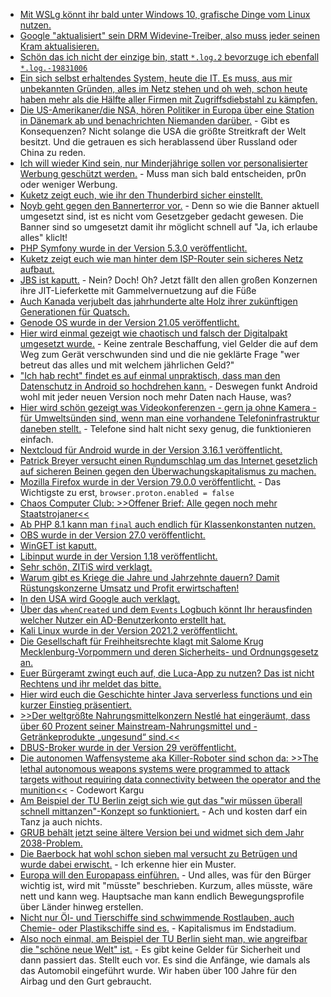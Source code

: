 * [Mit WSLg könnt ihr bald unter Windows 10, grafische Dinge vom Linux nutzen.](https://www.bleepingcomputer.com/news/microsoft/hands-on-with-wslg-running-linux-gui-apps-in-windows-10/)
* [Google "aktualisiert" sein DRM Widevine-Treiber, also muss jeder seinen Kram aktualisieren.](https://www.bleepingcomputer.com/news/technology/mozilla-update-firefox-to-avoid-netflix-hulu-streaming-issues/)
* [Schön das ich nicht der einzige bin, statt `*.log.2` bevorzuge ich ebenfall `*.log.-19831006`](https://utcc.utoronto.ca/~cks/space/blog/linux/LikingDateBasedLogRotation)
* [Ein sich selbst erhaltendes System, heute die IT. Es muss, aus mir unbekannten Gründen, alles im Netz stehen und oh weh, schon heute haben mehr als die Hälfte aller Firmen mit Zugriffsdiebstahl zu kämpfen.](https://www.borncity.com/blog/2021/05/31/mehr-als-50-der-unternehmen-von-diebstahl-privilegierter-zugangsdaten-und-insider-threats-betroffen/)
* [Die US-Amerikaner/die NSA, hören Politiker in Europa über eine Station in Dänemark ab und benachrichten Niemanden darüber.](https://blog.fefe.de/?ts=9e4a629f) - Gibt es Konsequenzen? Nicht solange die USA die größte Streitkraft der Welt besitzt. Und die getrauen es sich herablassend über Russland oder China zu reden.
* [Ich will wieder Kind sein, nur Minderjährige sollen vor personalisierter Werbung geschützt werden.](https://netzpolitik.org/2021/digitale-dienste-gesetz-deutschland-will-verbot-personalisierter-werbung-bei-minderjaehrigen/) - Muss man sich bald entscheiden, pr0n oder weniger Werbung.
* [Kuketz zeigt euch, wie ihr den Thunderbird sicher einstellt.](https://www.kuketz-blog.de/thunderbird-e-mailing-am-desktop-digitaler-schutzschild-teil4/)
* [Noyb geht gegen den Bannerterror vor.](https://noyb.eu/en/noyb-aims-end-cookie-banner-terror-and-issues-more-500-gdpr-complaints) - Denn so wie die Banner aktuell umgesetzt sind, ist es nicht vom Gesetzgeber gedacht gewesen. Die Banner sind so umgesetzt damit ihr möglicht schnell auf "Ja, ich erlaube alles" kliclt!
* [PHP Symfony wurde in der Version 5.3.0 veröffentlicht.](https://symfony.com/blog/symfony-5-3-0-released)
* [Kuketz zeigt euch wie man hinter dem ISP-Router sein sicheres Netz aufbaut.](https://www.kuketz-blog.de/thunderbird-e-mailing-am-desktop-digitaler-schutzschild-teil5/)
* [JBS ist kaputt.](https://www.bleepingcomputer.com/news/security/food-giant-jbs-foods-shuts-down-production-after-cyberattack/) - Nein? Doch! Oh? Jetzt fällt den allen großen Konzernen ihre JIT-Lieferkette mit Gammelvernuetzung auf die Füße
* [Auch Kanada verjubelt das jahrhunderte alte Holz ihrer zukünftigen Generationen für Quatsch.](https://netzfrauen.org/2021/05/31/canada-5/)
* [Genode OS wurde in der Version 21.05 veröffentlicht.](https://www.phoronix.com/scan.php?page=news_item&px=Genode-OS-21.05-Released)
* [Hier wird einmal gezeigt wie chaotisch und falsch der Digitalpakt umgesetzt wurde.](https://netzpolitik.org/2021/digitalpakt-schule-corona-hilfen-fuer-schulen-kommen-nur-schleppend-an/) - Keine zentrale Beschaffung, viel Gelder die auf dem Weg zum Gerät verschwunden sind und die nie geklärte Frage "wer betreut das alles und mit welchem jährlichen Geld?"
* ["Ich hab recht" findet es auf einmal unpraktisch, dass man den Datenschutz in Android so hochdrehen kann.](https://tuxproject.de/blog/2021/06/das-richtige/) - Deswegen funkt Android wohl mit jeder neuen Version noch mehr Daten nach Hause, was?
* [Hier wird schön gezeigt was Videokonferenzen - gern ja ohne Kamera - für Umweltsünden sind, wenn man eine vorhandene Telefoninfrastruktur daneben stellt.](https://www.panagenda.com/2021/06/why-call-quality-dashboards-from-microsoft-are-insufficient/) - Telefone sind halt nicht sexy genug, die funktionieren einfach.
* [Nextcloud für Android wurde in der Version 3.16.1 veröffentlicht.](https://nextcloud.com/blog/android-client-3-16-1/)
* [Patrick Breyer versucht einen Rundumschlag um das Internet gesetzlich auf sicheren Beinen gegen den Überwachungskapitalismus zu machen.](https://www.patrick-breyer.de/digitale-dienste-gesetz-berichterstatter-patrick-breyer-will-befreiungsschlag-gegen-ueberwachungskapitalismus/)
* [Mozilla Firefox wurde in der Version 79.0.0 veröffentlicht.](https://www.borncity.com/blog/2021/06/02/firefox-89-0-0-mit-proton-und-78-11-0-esr-verfgbar/) - Das Wichtigste zu erst, `browser.proton.enabled = false`
* [Chaos Computer Club: >>Offener Brief: Alle gegen noch mehr Staatstrojaner<<](https://www.ccc.de/de/updates/2021/offener-brief-alle-gegen-noch-mehr-staatstrojaner)
* [Ab PHP 8.1 kann man `final` auch endlich für Klassenkonstanten nutzen.](https://php.watch/versions/8.1/final-class-const)
* [OBS wurde in der Version 27.0 veröffentlicht.](https://www.phoronix.com/scan.php?page=news_item&px=OBS-Studio-27.0-Released)
* [WinGET ist kaputt.](https://www.bleepingcomputer.com/news/security/windows-10s-package-manager-flooded-with-duplicate-malformed-apps/)
* [Libinput wurde in der Version 1.18 veröffentlicht.](https://www.phoronix.com/scan.php?page=news_item&px=Libinput-1.18-Released)
* [Sehr schön, ZITiS wird verklagt.](https://netzpolitik.org/2021/informationsfreiheit-wir-verklagen-die-hacker-behoerde-zitis/)
* [Warum gibt es Kriege die Jahre und Jahrzehnte dauern? Damit Rüstungskonzerne Umsatz und Profit erwirtschaften!](https://netzfrauen.org/2021/06/01/yemen-3/)
* [In den USA wird Google auch verklagt.](https://netzpolitik.org/2021/us-klage-google-versteckt-erfassung-von-standortdaten/)
* [Über das `whenCreated` und dem `Events` Logbuch könnt Ihr herausfinden welcher Nutzer ein AD-Benutzerkonto erstellt hat.](http://woshub.com/getting-ad-accounts-created-in-the-last-24-hours/)
* [Kali Linux wurde in der Version 2021.2 veröffentlicht.](https://www.bleepingcomputer.com/news/security/kali-linux-20212-released-with-new-tools-improvements-and-themes/)
* [Die Gesellschaft für Freihheitsrechte klagt mit Salome Krug Mecklenburg-Vorpommern und deren Sicherheits- und Ordnungsgesetz an.](https://freiheitsrechte.org/iv-salome-krug/)
* [Euer Bürgeramt zwingt euch auf, die Luca-App zu nutzen? Das ist nicht Rechtens und ihr meldet das bitte.](https://www.borncity.com/blog/2021/06/03/brgeramt-nur-mit-der-luca-app-betretbar-meldung-erwnscht/)
* [Hier wird euch die Geschichte hinter Java serverless functions und ein kurzer Einstieg präsentiert.](https://opensource.com/article/21/6/java-serverless-functions)
* [>>Der weltgrößte Nahrungsmittelkonzern Nestlé hat eingeräumt, dass über 60 Prozent seiner Mainstream-Nahrungsmittel und -Getränkeprodukte „ungesund“ sind.<<](https://netzfrauen.org/2021/06/03/nestle-18/)
* [DBUS-Broker wurde in der Version 29 veröffentlicht.](https://github.com/bus1/dbus-broker/releases/tag/v29)
* [Die autonomen Waffensysteme aka Killer-Roboter sind schon da: >>The lethal autonomous weapons systems were programmed to attack targets without requiring data connectivity between the operator and the munition<<](https://blog.fefe.de/?ts=9e47ae07) - Codewort Kargu
* [Am Beispiel der TU Berlin zeigt sich wie gut das "wir müssen überall schnell mittanzen"-Konzept so funktioniert.](https://blog.fefe.de/?ts=9e47a96c) - Ach und kosten darf ein Tanz ja auch nichts.
* [GRUB behält jetzt seine ältere Version bei und widmet sich dem Jahr 2038-Problem.](https://www.phoronix.com/scan.php?page=news_item&px=GRUB-Backup-Restore)
* [Die Baerbock hat wohl schon sieben mal versucht zu Betrügen und wurde dabei erwischt.](https://tuxproject.de/blog/2021/06/medienkritik-in-kuerze-selbstfalschdenker/?unapproved=83783&moderation-hash=10eed67b284c163d623438d4f5e8f037#comment-83783) - Ich erkenne hier ein Muster.
* [Europa will den Europapass einführen.](https://netzpolitik.org/2021/digitale-brieftasche-eu-kommission-plant-europaweite-eid/) - Und alles, was für den Bürger wichtig ist, wird mit "müsste" beschrieben. Kurzum, alles müsste, wäre nett und kann weg. Hauptsache man kann endlich Bewegungsprofile über Länder hinweg erstellen.
* [Nicht nur Öl- und Tierschiffe sind schwimmende Rostlauben, auch Chemie- oder Plastikschiffe sind es.](https://netzfrauen.org/2021/06/03/srilanka/) - Kapitalismus im Endstadium.
* [Also noch einmal, am Beispiel der TU Berlin sieht man, wie angreifbar die "schöne neue Welt" ist.](https://blog.fefe.de/?ts=9e44a4fb) - Es gibt keine Gelder für Sicherheit und dann passiert das. Stellt euch vor. Es sind die Anfänge, wie damals als das Automobil eingeführt wurde. Wir haben über 100 Jahre für den Airbag und den Gurt gebraucht.
